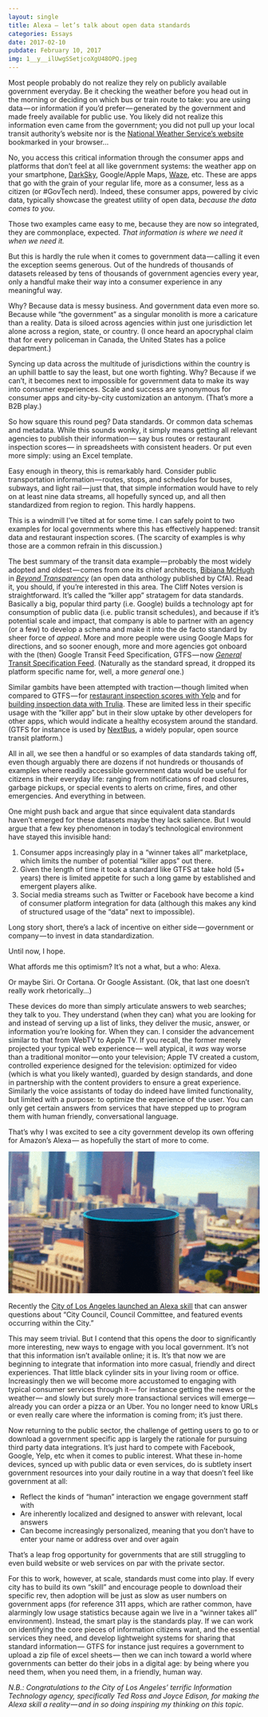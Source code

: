```yaml
---
layout: single
title: Alexa — let’s talk about open data standards
categories: Essays
date: 2017-02-10
pubdate: February 10, 2017
img: 1__y__ilUwgSSetjcoXgU48OPQ.jpeg
---
```



Most people probably do not realize they rely on publicly available government everyday. Be it checking the weather before you head out in the morning or deciding on which bus or train route to take: you are using data — or information if you’d prefer — generated by the government and made freely available for public use. You likely did not realize this information even came from the government; you did not pull up your local transit authority’s website nor is the [National Weather Service’s website](http://www.weather.gov/) bookmarked in your browser…

No, you access this critical information through the consumer apps and platforms that don’t feel at all like government systems: the weather app on your smartphone, [DarkSky](https://darksky.net/app/), Google/Apple Maps, [Waze](https://www.waze.com/), etc. These are apps that go with the grain of your regular life, more as a consumer, less as a citizen (or #GovTech nerd). Indeed, these consumer apps, powered by civic data, typically showcase the greatest utility of open data, _because the data comes to you_.

Those two examples came easy to me, because they are now so integrated, they are commonplace, expected. _That information is where we need it when we need it._

But this is hardly the rule when it comes to government data — calling it even the exception seems generous. Out of the hundreds of thousands of datasets released by tens of thousands of government agencies every year, only a handful make their way into a consumer experience in any meaningful way.

Why? Because data is messy business. And government data even more so. Because while “the government” as a singular monolith is more a caricature than a reality. Data is siloed across agencies within just one jurisdiction let alone across a region, state, or country. (I once heard an apocryphal claim that for every policeman in Canada, the United States has a police department.)

Syncing up data across the multitude of jurisdictions within the country is an uphill battle to say the least, but one worth fighting. Why? Because if we can’t, it becomes next to impossible for government data to make its way into consumer experiences. Scale and success are synonymous for consumer apps and city-by-city customization an antonym. (That’s more a B2B play.)

So how square this round peg? Data standards. Or common data schemas and metadata. While this sounds wonky, it simply means getting all relevant agencies to publish their information — say bus routes or restaurant inspection scores — in spreadsheets with consistent headers. Or put even more simply: using an Excel template.

Easy enough in theory, this is remarkably hard. Consider public transportation information — routes, stops, and schedules for buses, subways, and light rail — just that, that simple information would have to rely on at least nine data streams, all hopefully synced up, and all then standardized from region to region. This hardly happens.

This is a windmill I’ve tilted at for some time. I can safely point to two examples for local governments where this has effectively happened: transit data and restaurant inspection scores. (The scarcity of examples is why those are a common refrain in this discussion.)

The best summary of the transit data example — probably the most widely adopted and oldest — comes from one its chief architects, [Bibiana McHugh](http://beyondtransparency.org/chapters/part-2/pioneering-open-data-standards-the-gtfs-story/) in [_Beyond Transparency_](http://beyondtransparency.org) (an open data anthology published by CfA). Read it, you should, if you’re interested in this area. The Cliff Notes version is straightforward. It’s called the “killer app” stratagem for data standards. Basically a big, popular third party (i.e. Google) builds a technology apt for consumption of public data (i.e. public transit schedules), and because if it’s potential scale and impact, that company is able to partner with an agency (or a few) to develop a schema and make it into the de facto standard by sheer force of _appeal_. More and more people were using Google Maps for directions, and so sooner enough, more and more agencies got onboard with the (then) Google Transit Feed Specification, GTFS — now [_General_ Transit Specification Feed](https://en.wikipedia.org/wiki/General_Transit_Feed_Specification). (Naturally as the standard spread, it dropped its platform specific name for, well, a more _general_ one.)

Similar gambits have been attempted with traction — though limited when compared to GTFS — for [restaurant inspection scores with Yelp](https://www.yelpblog.com/2013/01/introducing-lives) and for [building inspection data with Trulia](https://sites.google.com/site/housefactsdatastandard/home/specification). These are limited less in their specific usage with the “killer app” but in their slow uptake by other developers for other apps, which would indicate a healthy ecosystem around the standard. (GTFS for instance is used by [NextBus](https://www.nextbus.com/), a widely popular, open source transit platform.)

All in all, we see then a handful or so examples of data standards taking off, even though arguably there are dozens if not hundreds or thousands of examples where readily accessible government data would be useful for citizens in their everyday life: ranging from notifications of road closures, garbage pickups, or special events to alerts on crime, fires, and other emergencies. And everything in between.

One might push back and argue that since equivalent data standards haven’t emerged for these datasets maybe they lack salience. But I would argue that a few key phenomenon in today’s technological environment have stayed this invisible hand:

1.  Consumer apps increasingly play in a “winner takes all” marketplace, which limits the number of potential “killer apps” out there.
2.  Given the length of time it took a standard like GTFS at take hold (5+ years) there is limited appetite for such a long game by established and emergent players alike.
3.  Social media streams such as Twitter or Facebook have become a kind of consumer platform integration for data (although this makes any kind of structured usage of the “data” next to impossible).

Long story short, there’s a lack of incentive on either side — government or company — to invest in data standardization.

Until now, I hope.

What affords me this optimism? It’s not a what, but a who: Alexa.

Or maybe Siri. Or Cortana. Or Google Assistant. (Ok, that last one doesn’t really work rhetorically…)

These devices do more than simply articulate answers to web searches; they talk to you. They understand (when they can) what you are looking for and instead of serving up a list of links, they deliver the music, answer, or information you’re looking for. When they can. I consider the advancement similar to that from WebTV to Apple TV. If you recall, the former merely projected your typical web experience — well atypical, it _was_ way worse than a traditional monitor — onto your television; Apple TV created a custom, controlled experience designed for the television: optimized for video (which is what you likely wanted), guarded by design standards, and done in partnership with the content providers to ensure a great experience. Similarly the voice assistants of today do indeed have limited functionality, but limited with a purpose: to optimize the experience of the user. You can only get certain answers from services that have stepped up to program them with human friendly, conversational language.

That’s why I was excited to see a city government develop its own offering for Amazon’s Alexa — as hopefully the start of more to come.

![](/img/1__eW__kU65y3bkfPNVoO9gTeQ.gif)

Recently the [City of Los Angeles launched an Alexa skill](http://venturebeat.com/2017/01/16/why-los-angeles-made-an-alexa-skill-and-what-the-city-wants-to-do-with-it/) that can answer questions about “City Council, Council Committee, and featured events occurring within the City.”

This may seem trivial. But I contend that this opens the door to significantly more interesting, new ways to engage with you local government. It’s not that this information isn’t available online; it is. It’s that now we are beginning to integrate that information into more casual, friendly and direct experiences. That little black cylinder sits in your living room or office. Increasingly then we will become more accustomed to engaging with typical consumer services through it — for instance getting the news or the weather — and slowly but surely more transactional services will emerge — already you can order a pizza or an Uber. You no longer need to know URLs or even really care where the information is coming from; it’s just there.

Now returning to the public sector, the challenge of getting users to go to or download a government specific app is largely the rationale for pursuing third party data integrations. It’s just hard to compete with Facebook, Google, Yelp, etc when it comes to public interest. What these in-home devices, synced up with public data or even services, do is subtlety insert government resources into your daily routine in a way that doesn’t feel like government at all:

*   Reflect the kinds of “human” interaction we engage government staff with
*   Are inherently localized and designed to answer with relevant, local answers
*   Can become increasingly personalized, meaning that you don’t have to enter your name or address over and over again

That’s a leap frog opportunity for governments that are still struggling to even build website or web services on par with the private sector.

For this to work, however, at scale, standards must come into play. If every city has to build its own “skill” and encourage people to download their specific rev, then adoption will be just as slow as user numbers on government apps (for reference 311 apps, which are rather common, have alarmingly low usage statistics because again we live in a “winner takes all” environment). Instead, the smart play is the standards play. If we can work on identifying the core pieces of information citizens want, and the essential services they need, and develop lightweight systems for sharing that standard information — GTFS for instance just requires a government to upload a zip file of excel sheets — then we can inch toward a world where governments can better do their jobs in a digital age: by being where you need them, when you need them, in a friendly, human way.

_N.B.: Congratulations to the City of Los Angeles’ terrific Information Technology agency, specifically Ted Ross and Joyce Edison, for making the Alexa skill a reality — and in so doing inspiring my thinking on this topic._
